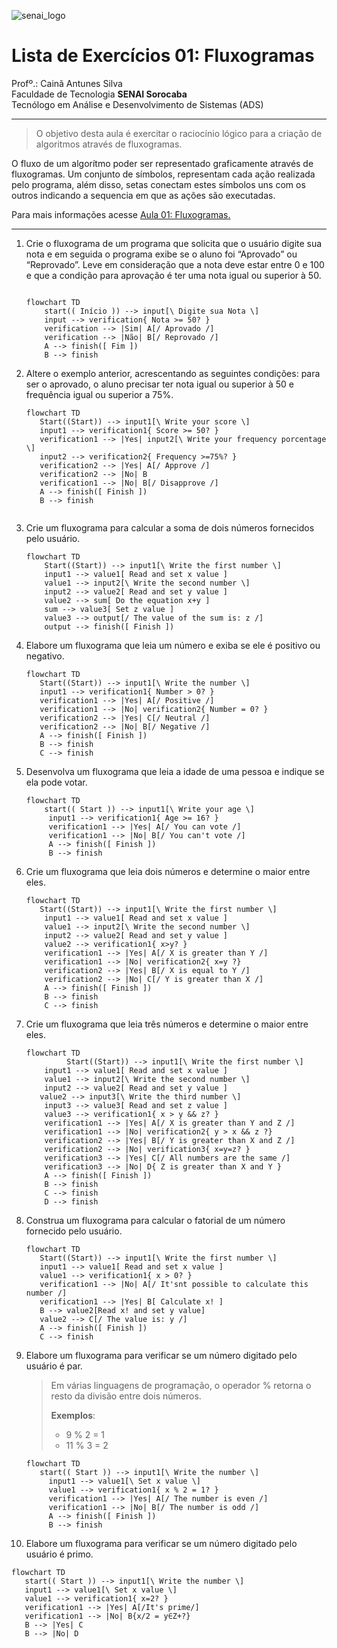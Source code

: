 ![senai_logo](https://transparencia.sp.senai.br/Content/img/logo-senai.png)

# Lista de Exercícios 01: Fluxogramas

Profº.: Cainã Antunes Silva  
Faculdade de Tecnologia **SENAI Sorocaba**  
Tecnólogo em Análise e Desenvolvimento de Sistemas (ADS)
___


> O objetivo desta aula é exercitar o raciocínio lógico para a criação de algoritmos através de fluxogramas.  

O fluxo de um algorítmo poder ser representado graficamente através de fluxogramas. Um conjunto de símbolos, representam cada ação realizada pelo programa, além disso, setas conectam estes símbolos uns com os outros indicando a sequencia em que as ações são executadas.

Para mais informações acesse [Aula 01: Fluxogramas.](https://www.notion.so/cainaantunes/Aula-01-Fluxogramas-188bde521b3b80de90f7dbd9407af71e)

***

1. Crie o fluxograma de um programa que solicita que o usuário digite sua nota e em seguida o programa exibe se o aluno foi “Aprovado” ou “Reprovado”. Leve em consideração que a nota deve estar entre 0 e 100 e que a condição para aprovação é ter uma nota igual ou superior à 50.
   
    ```mermaid
   
    flowchart TD
        start(( Início )) --> input[\ Digite sua Nota \]
        input --> verification{ Nota >= 50? }
        verification --> |Sim| A[/ Aprovado /]
        verification --> |Não| B[/ Reprovado /]
        A --> finish([ Fim ])
        B --> finish
    ```
   
2. Altere o exemplo anterior, acrescentando as seguintes condições: para ser o aprovado, o aluno precisar ter nota igual ou superior à 50 e frequência igual ou superior a 75%.
   
   ```mermaid
   flowchart TD
      Start((Start)) --> input1[\ Write your score \]
      input1 --> verification1{ Score >= 50? }
      verification1 --> |Yes| input2[\ Write your frequency porcentage \]
      input2 --> verification2{ Frequency >=75%? }
      verification2 --> |Yes| A[/ Approve /]
      verification2 --> |No| B
      verification1 --> |No| B[/ Disapprove /]
      A --> finish([ Finish ])
      B --> finish
      
   ```
   
3. Crie um fluxograma para calcular a soma de dois números fornecidos pelo usuário.
   
   ```mermaid
   flowchart TD
       Start((Start)) --> input1[\ Write the first number \]
       input1 --> value1[ Read and set x value ]
       value1 --> input2[\ Write the second number \]
       input2 --> value2[ Read and set y value ]
       value2 --> sum[ Do the equation x+y ]
       sum --> value3[ Set z value ]
       value3 --> output[/ The value of the sum is: z /]
       output --> finish([ Finish ])
   ```
   
4. Elabore um fluxograma que leia um número e exiba se ele é positivo ou negativo.
   
   ```mermaid
   flowchart TD
      Start((Start)) --> input1[\ Write the number \]
      input1 --> verification1{ Number > 0? }
      verification1 --> |Yes| A[/ Positive /]
      verification1 --> |No| verification2{ Number = 0? }
      verification2 --> |Yes| C[/ Neutral /]
      verification2 --> |No| B[/ Negative /]
      A --> finish([ Finish ])
      B --> finish
      C --> finish
   ```
   
5. Desenvolva um fluxograma que leia a idade de uma pessoa e indique se ela pode votar.
   
   ```mermaid
   flowchart TD
       start(( Start )) --> input1[\ Write your age \]
        input1 --> verification1{ Age >= 16? }
        verification1 --> |Yes| A[/ You can vote /]
        verification1 --> |No| B[/ You can't vote /]
        A --> finish([ Finish ])
        B --> finish
   ```
   
6. Crie um fluxograma que leia dois números e determine o maior entre eles.
   
   ```mermaid
   flowchart TD
      Start((Start)) --> input1[\ Write the first number \]
       input1 --> value1[ Read and set x value ]
       value1 --> input2[\ Write the second number \]
       input2 --> value2[ Read and set y value ]
       value2 --> verification1{ x>y? }
       verification1 --> |Yes| A[/ X is greater than Y /]
       verification1 --> |No| verification2{ x=y ?}
       verification2 --> |Yes| B[/ X is equal to Y /]
       verification2 --> |No| C[/ Y is greater than X /]
       A --> finish([ Finish ])
       B --> finish
       C --> finish

   ```
   
7. Crie um fluxograma que leia três números e determine o maior entre eles.
   
   ```mermaid
   flowchart TD
            Start((Start)) --> input1[\ Write the first number \]
       input1 --> value1[ Read and set x value ]
       value1 --> input2[\ Write the second number \]
       input2 --> value2[ Read and set y value ]
      value2 --> input3[\ Write the third number \]
       input3 --> value3[ Read and set z value ]
       value3 --> verification1{ x > y && z? }
       verification1 --> |Yes| A[/ X is greater than Y and Z /]
       verification1 --> |No| verification2{ y > x && z ?}
       verification2 --> |Yes| B[/ Y is greater than X and Z /]
       verification2 --> |No| verification3{ x=y=z? }
       verification3 --> |Yes| C[/ All numbers are the same /]
       verification3 --> |No| D{ Z is greater than X and Y }
       A --> finish([ Finish ])
       B --> finish
       C --> finish
       D --> finish
   ```
   
8. Construa um fluxograma para calcular o fatorial de um número fornecido pelo usuário.
   
   ```mermaid
   flowchart TD
      Start((Start)) --> input1[\ Write the first number \]
      input1 --> value1[ Read and set x value ]
      value1 --> verification1{ x > 0? }
      verification1 --> |No| A[/ It'snt possible to calculate this number /]
      verification1 --> |Yes| B[ Calculate x! ]
      B --> value2[Read x! and set y value]
      value2 --> C[/ The value is: y /]
      A --> finish([ Finish ])
      C --> finish

   ```
   
9. Elabore um fluxograma para verificar se um número digitado pelo usuário é par.
   
   > Em várias linguagens de programação, o operador % retorna o resto da divisão entre dois números.    
   > 
   >**Exemplos**:  
   > - 9 % 2 = 1  
   > - 11 % 3 = 2
   
   ```mermaid
   flowchart TD
      start(( Start )) --> input1[\ Write the number \]
        input1 --> value1[\ Set x value \]
        value1 --> verification1{ x % 2 = 1? }
        verification1 --> |Yes| A[/ The number is even /]
        verification1 --> |No| B[/ The number is odd /]
        A --> finish([ Finish ])
        B --> finish
   ```
   
10. Elabore um fluxograma para verificar se um número digitado pelo usuário é primo.
   
   ```mermaid
   flowchart TD
      start(( Start )) --> input1[\ Write the number \]
      input1 --> value1[\ Set x value \]
      value1 --> verification1{ x=2? }
      verification1 --> |Yes| A[/It's prime/]
      verification1 --> |No| B{x/2 = y∈Z+?}
      B --> |Yes| C
      B --> |No| D